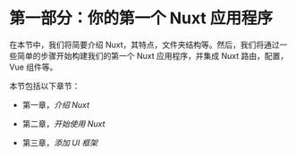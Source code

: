 # 第一部分：你的第一个 Nuxt 应用程序

在本节中，我们将简要介绍 Nuxt，其特点，文件夹结构等。然后，我们将通过一些简单的步骤开始构建我们的第一个 Nuxt 应用程序，并集成 Nuxt 路由，配置，Vue 组件等。

本节包括以下章节：

+   第一章，*介绍 Nuxt*

+   第二章，*开始使用 Nuxt*

+   第三章，*添加 UI 框架*
